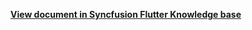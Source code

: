 **[View document in Syncfusion Flutter Knowledge base](https://www.syncfusion.com/kb/11204/how-to-design-and-configure-your-appointment-editor-in-flutter-event-calendar-sfcalendar)**

